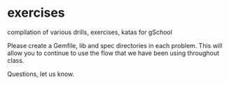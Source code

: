 exercises
=========

compilation of various drills, exercises, katas for gSchool

Please create a Gemfile, lib and spec directories in each problem. This will allow you to continue to use the flow that we have been using throughout class.

Questions, let us know.

